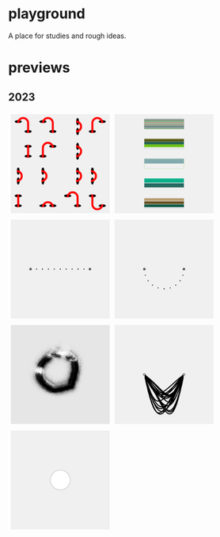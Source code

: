 # playground
A place for studies and rough ideas.  
# previews  
## 2023
<div style='display: flex; flex-wrap: wrap;'><a href='2301/'><img src='2301//outputs/01.png' height='200' width='200' style='margin: 
5px;'></a>     <a href='2302/'><img src='2302//outputs/01.png' height='200' width='200' style='margin: 
5px;'></a>     <a href='2303/'><img src='2303//outputs/01.png' height='200' width='200' style='margin: 
5px;'></a>     <a href='2304/'><img src='2304//outputs/01.png' height='200' width='200' style='margin: 
5px;'></a>     <a href='2305/'><img src='2305//outputs/01.png' height='200' width='200' style='margin: 
5px;'></a>     <a href='2306/'><img src='2306//outputs/01.png' height='200' width='200' style='margin: 
5px;'></a>     <a href='empty-example/'><img src='empty-example//outputs/01.png' height='200' width='200' style='margin: 
5px;'></a>     </div>
